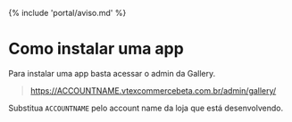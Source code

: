{% include 'portal/aviso.md' %}

# Como instalar uma app

Para instalar uma app basta acessar o admin da Gallery.

> https://ACCOUNTNAME.vtexcommercebeta.com.br/admin/gallery/

Substitua `ACCOUNTNAME` pelo account name da loja que está desenvolvendo.
